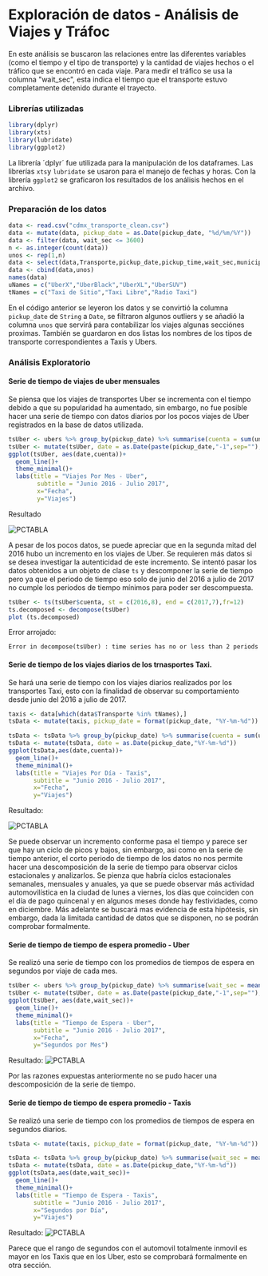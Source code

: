 # Exploración de datos - Análisis de Viajes y Tráfoc

En este análisis se buscaron las relaciones entre las diferentes variables (como el tiempo y el tipo de transporte) y la cantidad de viajes hechos o el tráfico que se encontró en cada viaje.
Para medir el tráfico se usa la columna "wait_sec", esta indica el tiempo que el transporte estuvo completamente detenido durante el trayecto.

### Librerías utilizadas
```R
library(dplyr)
library(xts)
library(lubridate)
library(ggplot2)
```
La librería ´dplyr´ fue utilizada para la manipulación de los dataframes. Las librerías `xts`y `lubridate` se usaron para el manejo de fechas y horas. Con la librería `ggplot2` se graficaron los resultados de los análisis hechos en el archivo.

### Preparación de los datos
```R
data <- read.csv("cdmx_transporte_clean.csv")
data <- mutate(data, pickup_date = as.Date(pickup_date, "%d/%m/%Y"))
data <- filter(data, wait_sec <= 3600)
n <- as.integer(count(data))
unos <- rep(1,n)
data <- select(data,Transporte,pickup_date,pickup_time,wait_sec,municipios_origen,municipios_destino,dist_meters,trip_duration)
data <- cbind(data,unos)
names(data)
uNames = c("UberX","UberBlack","UberXL","UberSUV")
tNames = c("Taxi de Sitio","Taxi Libre","Radio Taxi")
```
En el código anterior se leyeron los datos y se convirtió la columna `pickup_date` de `String` a `Date`, se filtraron algunos outliers y se añadió la columna `unos` que servirá para contabilizar los viajes algunas secciónes proximas. También se guardaron en dos listas los nombres de los tipos de transporte correspondientes a Taxis y Ubers.
### Análisis Exploratorio

#### Serie de tiempo de viajes de uber mensuales
Se piensa que los viajes de transportes Uber se incrementa con el tiempo debido a que su popularidad ha aumentado, sin embargo, no fue posible hacer una serie de tiempo con datos diarios por los pocos viajes de Uber registrados en la base de datos utilizada.
```R
tsUber <- ubers %>% group_by(pickup_date) %>% summarise(cuenta = sum(unos))
tsUber <- mutate(tsUber, date = as.Date(paste(pickup_date,"-1",sep=""),"%Y-%m-%d"))
ggplot(tsUber, aes(date,cuenta))+
  geom_line()+
  theme_minimal()+
  labs(title = "Viajes Por Mes - Uber",
        subtitle = "Junio 2016 - Julio 2017",
        x="Fecha",
        y="Viajes")
```
Resultado

![PCTABLA](https://github.com/CristopherCano/Proyecto_R_Transporte_CDMX/blob/main/4.%20Exploraci%C3%B3n%20de%20datos/Viajes-Tr%C3%A1fico/Gr%C3%A1ficos/Viajes%20Por%20Mes%20-%20Uber.png)

A pesar de los pocos datos, se puede apreciar que en la segunda mitad del 2016 hubo un incremento en los viajes de Uber. Se requieren más datos si se desea investigar la autenticidad de este incremento.
Se intentó pasar los datos obtenidos a un objeto de clase `ts` y descomponer la serie de tiempo pero ya que el periodo de tiempo eso solo de junio del 2016 a julio de 2017 no cumple los periodos de tiempo mínimos para poder ser descompuesta.
```R
tsUber <- ts(tsUber$cuenta, st = c(2016,8), end = c(2017,7),fr=12)
ts.decomposed <- decompose(tsUber)
plot (ts.decomposed)
```
Error arrojado:

`Error in decompose(tsUber) : time series has no or less than 2 periods`

#### Serie de tiempo de los viajes diarios de los trnasportes Taxi.
Se hará una serie de tiempo con los viajes diarios realizados por los transportes Taxi, esto con la finalidad de observar su comportamiento desde junio del 2016 a julio de 2017.
```R
taxis <- data[which(data$Transporte %in% tNames),]
tsData <- mutate(taxis, pickup_date = format(pickup_date, "%Y-%m-%d"))

tsData <- tsData %>% group_by(pickup_date) %>% summarise(cuenta = sum(unos))
tsData <- mutate(tsData, date = as.Date(pickup_date,"%Y-%m-%d"))
ggplot(tsData,aes(date,cuenta))+
  geom_line()+
  theme_minimal()+
  labs(title = "Viajes Por Día - Taxis",
       subtitle = "Junio 2016 - Julio 2017",
       x="Fecha",
       y="Viajes")
```

Resultado:

![PCTABLA](https://github.com/CristopherCano/Proyecto_R_Transporte_CDMX/blob/main/4.%20Exploraci%C3%B3n%20de%20datos/Viajes-Tr%C3%A1fico/Gr%C3%A1ficos/Viajes%20Por%20D%C3%ADa%20-%20Taxis.png)

Se puede observar un incremento conforme pasa el tiempo y parece ser que hay un ciclo de picos y bajos, sin embargo, asi como en la serie de tiempo anterior, el corto periodo de tiempo de los datos no nos permite hacer una descomposición de la serie de tiempo para observar ciclos estacionales y analizarlos. Se pienza que habría ciclos estacionales semanales, mensuales y anuales, ya que se puede observar más actividad automovilística en la ciudad de lunes a viernes, los días que coinciden con el día de pago quincenal y en algunos meses donde hay festividades, como en diciembre. Más adelante se buscará mas evidencia de esta hipótesis, sin embargo, dada la limitada cantidad de datos que se disponen, no se podrán comprobar formalmente.

#### Serie de tiempo de tiempo de espera promedio - Uber
Se realizó una serie de tiempo con los promedios de tiempos de espera en segundos por viaje de cada mes.
```R
tsUber <- ubers %>% group_by(pickup_date) %>% summarise(wait_sec = mean(wait_sec))
tsUber <- mutate(tsUber, date = as.Date(paste(pickup_date,"-1",sep=""),"%Y-%m-%d"))
ggplot(tsUber, aes(date,wait_sec))+
  geom_line()+
  theme_minimal()+
  labs(title = "Tiempo de Espera - Uber",
       subtitle = "Junio 2016 - Julio 2017",
       x="Fecha",
       y="Segundos por Mes")
```
Resultado:
![PCTABLA](https://github.com/CristopherCano/Proyecto_R_Transporte_CDMX/blob/main/4.%20Exploraci%C3%B3n%20de%20datos/Viajes-Tr%C3%A1fico/Gr%C3%A1ficos/Tiempo%20de%20Espera%20-Uber.png)


Por las razones expuestas anteriormente no se pudo hacer una descomposición de la serie de tiempo.

#### Serie de tiempo de tiempo de espera promedio - Taxis
Se realizó una serie de tiempo con los promedios de tiempos de espera en segundos diarios.

```R
tsData <- mutate(taxis, pickup_date = format(pickup_date, "%Y-%m-%d"))

tsData <- tsData %>% group_by(pickup_date) %>% summarise(wait_sec = mean(wait_sec))
tsData <- mutate(tsData, date = as.Date(pickup_date,"%Y-%m-%d"))
ggplot(tsData,aes(date,wait_sec))+
  geom_line()+
  theme_minimal()+
  labs(title = "Tiempo de Espera - Taxis",
       subtitle = "Junio 2016 - Julio 2017",
       x="Segundos por Día",
       y="Viajes")
```

Resultado: 
![PCTABLA](https://github.com/CristopherCano/Proyecto_R_Transporte_CDMX/blob/main/4.%20Exploraci%C3%B3n%20de%20datos/Viajes-Tr%C3%A1fico/Gr%C3%A1ficos/Tiempo%20de%20Espera%20-%20Taxis.png)

Parece que el rango de segundos con el automovil totalmente inmovil es mayor en los Taxis que en los Uber, esto se comprobará formalmente en otra sección.




